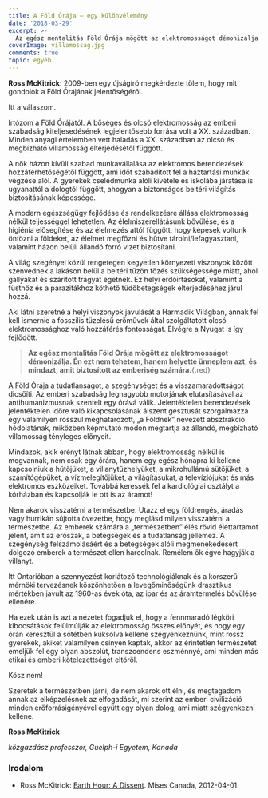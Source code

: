 ```yaml
---
title: A Föld Órája – egy különvélemény
date: '2018-03-29'
excerpt: >-
  Az egész mentalitás Föld Órája mögött az elektromosságot démonizálja. Én ezt nem tehetem, hanem helyette ünneplem azt, és mindazt, amit biztosított az emberiség számára.
coverImage: villamossag.jpg
comments: true
topic: egyéb
---
```


**Ross McKitrick**:
2009-ben egy újságíró megkérdezte tőlem, hogy mit gondolok a Föld Órájának jelentőségéről.

Itt a válaszom.

Irtózom a Föld Órájától. A bőséges és olcsó elektromosság az emberi szabadság kiteljesedésének legjelentősebb forrása volt a XX. században. Minden anyagi értelemben vett haladás a XX. században az olcsó és megbízható villamosság elterjedésétől függött.

A nők házon kívüli szabad munkavállalása az elektromos berendezések hozzáférhetőségétől függött, ami időt szabadított fel a háztartási munkák végzése alól. A gyerekek cselédmunka alóli kivétele és iskolába járatása is ugyanattól a dologtól függött, ahogyan a biztonságos beltéri világítás biztosításának képessége.

A modern egészségügy fejlődése és rendelkezésre állása elektromosság nélkül teljességgel lehetetlen. Az élelmiszerellátásunk bővülése, és a higiénia elősegítése és az élelmezés attól függött, hogy képesek voltunk öntözni a földeket, az élelmet megfőzni és hűtve tárolni/lefagyasztani, valamint házon belüli állandó forró vizet biztosítani.

A világ szegényei közül rengetegen kegyetlen környezeti viszonyok között szenvednek a lakáson belül a beltéri tűzön főzés szükségessége miatt, ahol gallyakat és szárított trágyát égetnek. Ez helyi erdőirtásokat, valamint a füsthöz és a parazitákhoz köthető tüdőbetegségek elterjedéséhez járul hozzá.

Aki látni szeretné a helyi viszonyok javulását a Harmadik Világban, annak fel kell ismernie a fosszilis tüzelésű erőművek által szolgáltatott olcsó elektromossághoz való hozzáférés fontosságát. Elvégre a Nyugat is így fejlődött.

> **Az egész mentalitás Föld Órája mögött az elektromosságot démonizálja. Én ezt nem tehetem, hanem helyette ünneplem azt, és mindazt, amit biztosított az emberiség számára.**{.red}

A Föld Órája a tudatlanságot, a szegénységet és a visszamaradottságot dicsőíti. Az emberi szabadság legnagyobb motorjának elutasításával az antihumanizmusnak szentelt egy órává válik. Jelentéktelen berendezések jelentéktelen időre való kikapcsolásának álszent gesztusát szorgalmazza egy valamilyen rosszul meghatározott, „a Földnek” nevezett absztrakció hódolatának, miközben képmutató módon megtartja az állandó, megbízható villamosság tényleges előnyeit.

Mindazok, akik erényt látnak abban, hogy elektromosság nélkül is megvannak, nem csak egy órára, hanem egy egész hónapra ki kellene kapcsolniuk a hűtőjüket, a villanytűzhelyüket, a mikrohullámú sütőjüket, a számítógépüket, a vízmelegítőjüket, a világításukat, a televíziójukat és más elektromos eszközeiket. Továbbá keressék fel a kardiológiai osztályt a kórházban és kapcsolják le ott is az áramot!

Nem akarok visszatérni a természetbe. Utazz el egy földrengés, áradás vagy hurrikán sújtotta övezetbe, hogy meglásd milyen visszatérni a természetbe. Az emberek számára a „természetben” élés rövid élettartamot jelent, amit az erőszak, a betegségek és a tudatlanság jellemez. A szegénység felszámolásáért és a betegségek alóli megmenekedésért dolgozó emberek a természet ellen harcolnak. Remélem ők égve hagyják a villanyt.

Itt Ontarióban a szennyezést korlátozó technológiáknak és a korszerű mérnöki tervezésnek köszönhetően a levegőminőségünk drasztikus mértékben javult az 1960-as évek óta, az ipar és az áramtermelés bővülése ellenére.

Ha ezek után is azt a nézetet fogadjuk el, hogy a fennmaradó légköri kibocsátások felülmúlják az elektromosság összes előnyét, és hogy egy órán keresztül a sötétben kuksolva kellene szégyenkeznünk, mint rossz gyerekek, akiket valamilyen csínyen kaptak, akkor az érintetlen természetet emeljük fel egy olyan abszolút, transzcendens eszménnyé, ami minden más etikai és emberi kötelezettséget eltöröl.

Kösz nem!

Szeretek a természetben járni, de nem akarok ott élni, és megtagadom annak az elképzelésnek az elfogadását, mi szerint az emberi civilizáció minden erőforrásigényével együtt egy olyan dolog, ami miatt szégyenkezni kellene.

**Ross McKitrick**

*közgazdász professzor, Guelph-i Egyetem, Kanada*


### Irodalom

* Ross McKitrick: [Earth Hour: A Dissent](https://www.mises.ca/earth-hour-a-dissent/). Mises Canada, 2012-04-01.

